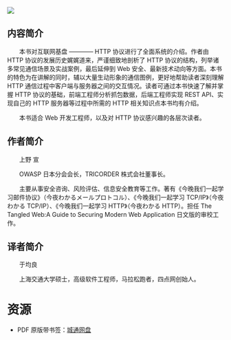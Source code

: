 ![](http://img3m7.ddimg.cn/57/34/23462067-1_u_5.jpg)

## 内容简介

　　本书对互联网基盘 ———— HTTP 协议进行了全面系统的介绍。作者由 HTTP 协议的发展历史娓娓道来，严谨细致地剖析了 HTTP 协议的结构，列举诸多常见通信场景及实战案例，最后延伸到 Web 安全、最新技术动向等方面。本书的特色为在讲解的同时，辅以大量生动形象的通信图例，更好地帮助读者深刻理解 HTTP 通信过程中客户端与服务器之间的交互情况。读者可通过本书快速了解并掌握 HTTP 协议的基础，前端工程师分析抓包数据，后端工程师实现 REST API、实现自己的 HTTP 服务器等过程中所需的 HTTP 相关知识点本书均有介绍。

　　本书适合 Web 开发工程师，以及对 HTTP 协议感兴趣的各层次读者。

## 作者简介

　　上野 宣

　　OWASP 日本分会会长，TRICORDER 株式会社董事长。

　　主要从事安全咨询、风险评估、信息安全教育等工作。著有《今晚我们一起学习邮件协议》（今夜わかるメールプロトコル）、《今晚我们一起学习 TCP/IP》（今夜わかる TCP/IP）、《今晚我们一起学习 HTTP》（今夜わかる HTTP）。担任 The Tangled Web:A Guide to Securing Modern Web Application 日文版的审校工作。

## 译者简介

　　于均良

　　上海交通大学硕士，高级软件工程师，马拉松跑者，四点网创始人。

# 资源

* PDF 原版带书签：[城通网盘](https://u11215426.pipipan.com/fs/11215426-332092798)
